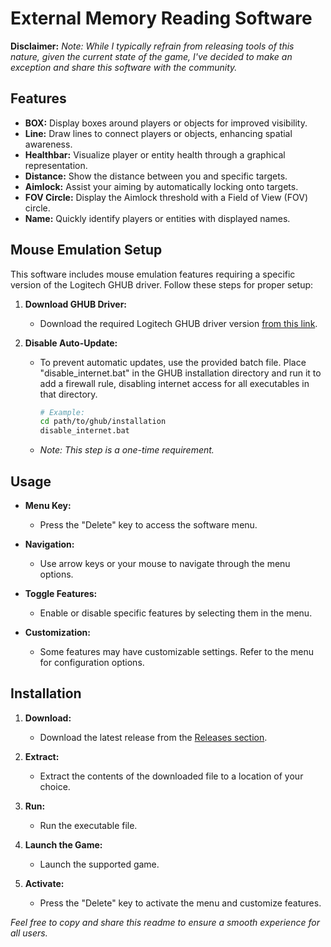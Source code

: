 # External Memory Reading Software

**Disclaimer:**
*Note: While I typically refrain from releasing tools of this nature, given the current state of the game, I've decided to make an exception and share this software with the community.*

## Features
- **BOX:** Display boxes around players or objects for improved visibility.
- **Line:** Draw lines to connect players or objects, enhancing spatial awareness.
- **Healthbar:** Visualize player or entity health through a graphical representation.
- **Distance:** Show the distance between you and specific targets.
- **Aimlock:** Assist your aiming by automatically locking onto targets.
- **FOV Circle:** Display the Aimlock threshold with a Field of View (FOV) circle.
- **Name:** Quickly identify players or entities with displayed names.

## Mouse Emulation Setup
This software includes mouse emulation features requiring a specific version of the Logitech GHUB driver. Follow these steps for proper setup:

1. **Download GHUB Driver:**
   - Download the required Logitech GHUB driver version [from this link](https://www.pythonp.xyz/ghub).
   
2. **Disable Auto-Update:**
   - To prevent automatic updates, use the provided batch file. Place "disable_internet.bat" in the GHUB installation directory and run it to add a firewall rule, disabling internet access for all executables in that directory.
     ```bash
     # Example:
     cd path/to/ghub/installation
     disable_internet.bat
     ```
   - *Note: This step is a one-time requirement.*

## Usage
- **Menu Key:**
  - Press the "Delete" key to access the software menu.
  
- **Navigation:**
  - Use arrow keys or your mouse to navigate through the menu options.
  
- **Toggle Features:**
  - Enable or disable specific features by selecting them in the menu.
  
- **Customization:**
  - Some features may have customizable settings. Refer to the menu for configuration options.

## Installation
1. **Download:**
   - Download the latest release from the [Releases section](https://github.com/BoranCanOzel/bf1-external/releases).
   
2. **Extract:**
   - Extract the contents of the downloaded file to a location of your choice.
   
3. **Run:**
   - Run the executable file.
   
4. **Launch the Game:**
   - Launch the supported game.
   
5. **Activate:**
   - Press the "Delete" key to activate the menu and customize features.

*Feel free to copy and share this readme to ensure a smooth experience for all users.*
